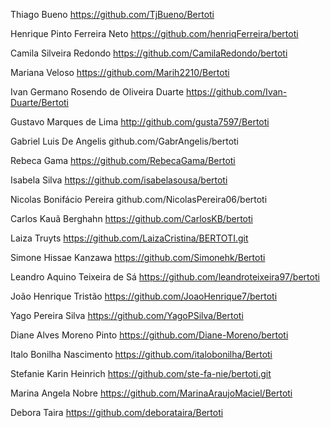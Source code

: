 Thiago Bueno
https://github.com/TjBueno/Bertoti

Henrique Pinto Ferreira Neto
https://github.com/henriqFerreira/bertoti

Camila Silveira Redondo
https://github.com/CamilaRedondo/bertoti

Mariana Veloso 
https://github.com/Marih2210/Bertoti

Ivan Germano Rosendo de Oliveira Duarte
https://github.com/Ivan-Duarte/Bertoti

Gustavo Marques de Lima
http://github.com/gusta7597/Bertoti

Gabriel Luis De Angelis
github.com/GabrAngelis/bertoti

Rebeca Gama
https://github.com/RebecaGama/Bertoti

Isabela Silva 
https://github.com/isabelasousa/bertoti

Nicolas Bonifácio Pereira
github.com/NicolasPereira06/bertoti

Carlos Kauã Berghahn 
https://github.com/CarlosKB/bertoti

Laiza Truyts 
https://github.com/LaizaCristina/BERTOTI.git

Simone Hissae Kanzawa 
https://github.com/Simonehk/Bertoti

Leandro Aquino Teixeira de Sá
https://github.com/leandroteixeira97/bertoti

João Henrique Tristão
https://github.com/JoaoHenrique7/bertoti

Yago Pereira Silva
https://github.com/YagoPSilva/Bertoti

Diane Alves Moreno Pinto
https://github.com/Diane-Moreno/bertoti

Italo Bonilha Nascimento
https://github.com/italobonilha/Bertoti

Stefanie Karin Heinrich
https://github.com/ste-fa-nie/bertoti.git

Marina Angela Nobre 
https://github.com/MarinaAraujoMaciel/Bertoti

Debora Taira 
https://github.com/deborataira/Bertoti
